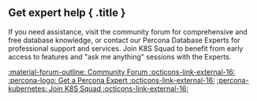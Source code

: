 <div data-banner markdown>

## Get expert help { .title }

If you need assistance, visit the community forum for comprehensive and free database knowledge, or contact our Percona Database Experts for professional support and services. Join K8S Squad to benefit from early access to features and "ask me anything" sessions with the Experts. 

<div class="actions" markdown>

[:material-forum-outline: Community Forum :octicons-link-external-16:](https://forums.percona.com/c/postgresql/percona-kubernetes-operator-for-postgresql/68?utm_campaign=Doc%20pages&_gl=1*hqhs2g*_gcl_au*NDQzODI2NzEuMTY5MTQyMjA4OQ..) [:percona-logo: Get a Percona Expert :octicons-link-external-16:](https://www.percona.com/about/contact) [:percona-kubernetes: Join K8S Squad :octicons-link-external-16:](https://www.percona.com/k8s?_gl=1*1x3nak3*_gcl_au*NDQzODI2NzEuMTY5MTQyMjA4OQ..)

</div></div>
